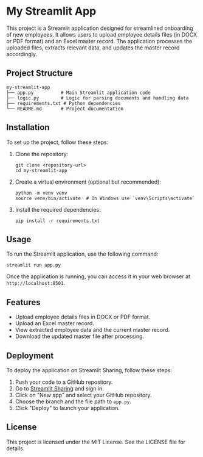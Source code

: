 # My Streamlit App

This project is a Streamlit application designed for streamlined onboarding of new employees. It allows users to upload employee details files (in DOCX or PDF format) and an Excel master record. The application processes the uploaded files, extracts relevant data, and updates the master record accordingly.

## Project Structure

```
my-streamlit-app
├── app.py          # Main Streamlit application code
├── logic.py        # Logic for parsing documents and handling data
├── requirements.txt # Python dependencies
└── README.md       # Project documentation
```

## Installation

To set up the project, follow these steps:

1. Clone the repository:

   ```
   git clone <repository-url>
   cd my-streamlit-app
   ```

2. Create a virtual environment (optional but recommended):

   ```
   python -m venv venv
   source venv/bin/activate  # On Windows use `venv\Scripts\activate`
   ```

3. Install the required dependencies:

   ```
   pip install -r requirements.txt
   ```

## Usage

To run the Streamlit application, use the following command:

```
streamlit run app.py
```

Once the application is running, you can access it in your web browser at `http://localhost:8501`.

## Features

- Upload employee details files in DOCX or PDF format.
- Upload an Excel master record.
- View extracted employee data and the current master record.
- Download the updated master file after processing.

## Deployment

To deploy the application on Streamlit Sharing, follow these steps:

1. Push your code to a GitHub repository.
2. Go to [Streamlit Sharing](https://streamlit.io/sharing) and sign in.
3. Click on "New app" and select your GitHub repository.
4. Choose the branch and the file path to `app.py`.
5. Click "Deploy" to launch your application.

## License

This project is licensed under the MIT License. See the LICENSE file for details.